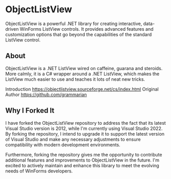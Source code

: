 # ObjectListView

ObjectListView is a powerful .NET library for creating interactive, data-driven WinForms ListView controls. It provides advanced features and customization options that go beyond the capabilities of the standard ListView control.

## About

ObjectListView is a .NET ListView wired on caffeine, guarana and steroids. More calmly, it is a C# wrapper around a .NET ListView, which makes the ListView much easier to use and teaches it lots of neat new tricks.

Introduction
https://objectlistview.sourceforge.net/cs/index.html
Original Author
https://github.com/grammarian

## Why I Forked It

I have forked the ObjectListView repository to address the fact that its latest Visual Studio version is 2012, while I'm currently using Visual Studio 2022. By forking the repository, I intend to upgrade it to support the latest version of Visual Studio and make any necessary adjustments to ensure compatibility with modern development environments.

Furthermore, forking the repository gives me the opportunity to contribute additional features and improvements to ObjectListView in the future. I'm excited to actively maintain and enhance this library to meet the evolving needs of WinForms developers.
